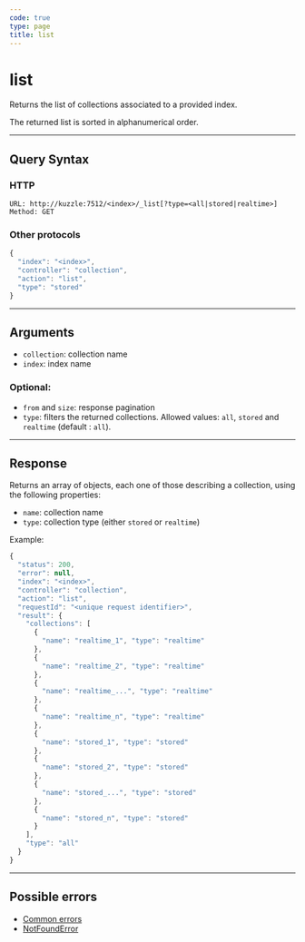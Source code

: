 ```yaml
---
code: true
type: page
title: list
---
```


# list

Returns the list of collections associated to a provided index.

The returned list is sorted in alphanumerical order.

---

## Query Syntax

### HTTP

```http
URL: http://kuzzle:7512/<index>/_list[?type=<all|stored|realtime>]
Method: GET
```

### Other protocols

```js
{
  "index": "<index>",
  "controller": "collection",
  "action": "list",
  "type": "stored"
}
```

---

## Arguments

- `collection`: collection name
- `index`: index name


### Optional:

<DeprecatedBadge version="2.1.4" />

- `from` and `size`: response pagination
- `type`: filters the returned collections. Allowed values: `all`, `stored` and `realtime` (default : `all`).

---

## Response

Returns an array of objects, each one of those describing a collection, using the following properties:

- `name`: collection name
- `type`: collection type (either `stored` or `realtime`)

Example:

```js
{
  "status": 200,
  "error": null,
  "index": "<index>",
  "controller": "collection",
  "action": "list",
  "requestId": "<unique request identifier>",
  "result": {
    "collections": [
      {
        "name": "realtime_1", "type": "realtime"
      },
      {
        "name": "realtime_2", "type": "realtime"
      },
      {
        "name": "realtime_...", "type": "realtime"
      },
      {
        "name": "realtime_n", "type": "realtime"
      },
      {
        "name": "stored_1", "type": "stored"
      },
      {
        "name": "stored_2", "type": "stored"
      },
      {
        "name": "stored_...", "type": "stored"
      },
      {
        "name": "stored_n", "type": "stored"
      }
    ],
    "type": "all"
  }
}
```

---

## Possible errors

- [Common errors](/core/2/api/essentials/error-handling#common-errors)
- [NotFoundError](/core/2/api/essentials/error-handling#notfounderror)

